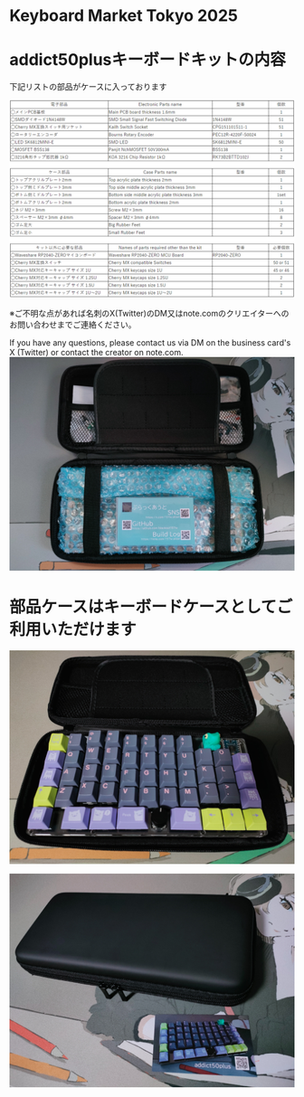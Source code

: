 # Keyboard Market Tokyo 2025

# addict50plusキーボードキットの内容
下記リストの部品がケースに入っております

![addict50plusPartslist2025keyket](images/addict50plusPartslist2025keyket.png)

※ご不明な点があれば名刺のX(Twitter)のDM又はnote.comのクリエイターへのお問い合わせまでご連絡ください。

If you have any questions, please contact us via DM on the business card's X (Twitter) or contact the creator on note.com.
![addictnakami](images/addictnakami.jpg)

# 部品ケースはキーボードケースとしてご利用いただけます
![addictcase](images/addictcase.jpg)

![addictmeishi](images/addictmeishi.jpg)
